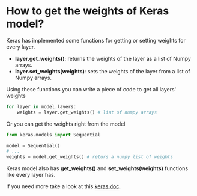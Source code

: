 # How to get the weights of Keras model?


Keras has implemented some functions for getting or setting weights for every layer. 

- **layer.get_weights()**: returns the weights of the layer as a list of Numpy arrays.
- **layer.set_weights(weights)**: sets the weights of the layer from a list of Numpy arrays.

Using these functions you can write a piece of code to get all layers' weights

```python
for layer in model.layers:
    weights = layer.get_weights() # list of numpy arrays
```

Or you can get the weights right from the model

```python
from keras.models import Sequential

model = Sequential()
# ...
weights = model.get_weights() # returs a numpy list of weights
```

Keras model also has **get_weights()** and **set_weights(weights)** functions like every layer has.

If you need more take a look at this [keras doc](https://keras.io/models/about-keras-models/).

